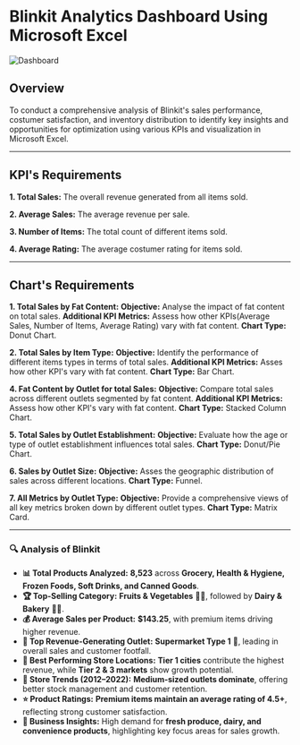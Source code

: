 # Blinkit Analytics Dashboard Using Microsoft Excel
![Dashboard](https://github.com/aftabalammansoori/Blinkit-Microsoft-Excel-Analysis/blob/main/Screenshot%202025-01-27%20064153.png)

## Overview
To conduct a comprehensive analysis of Blinkit's sales performance, costumer satisfaction, and inventory distribution to identify key insights and opportunities for optimization using various KPIs and visualization in Microsoft Excel.

---
## KPI's Requirements

**1. Total Sales:** The overall revenue generated from all items sold.
 
**2. Average Sales:** The average revenue per sale.
 
**3. Number of Items:** The total count of different items sold.
 
**4. Average Rating:** The average costumer rating for items sold.

---
## Chart's Requirements 

 **1. Total Sales by Fat Content:**
     **Objective:** Analyse the impact of fat content on total sales.
     **Additional KPI Metrics:** Assess how other KPIs(Average Sales, Number of Items, Average Rating) vary with fat content.
     **Chart Type:** Donut Chart.
   
 **2. Total Sales by Item Type:**
     **Objective:** Identify the performance of different items types in terms of total sales.
     **Additional KPI Metrics:** Asses how other KPI's vary with fat content.
     **Chart Type:** Bar Chart.
   
 **4. Fat Content by Outlet for total Sales:**
     **Objective:** Compare total sales across different outlets segmented by fat content.
     **Additional KPI Metrics:** Assess how other KPI's vary with fat content.
     **Chart Type:** Stacked Column Chart.

 **5. Total Sales by Outlet Establishment:**
     **Objective:** Evaluate how the age or type of outlet establishment influences total sales.
     **Chart Type:** Donut/Pie Chart.

 **6. Sales by Outlet Size:**
     **Objective:** Asses the geographic distribution of sales across different locations.
     **Chart Type:** Funnel.
  
 **7. All Metrics by Outlet Type:**
     **Objective:** Provide a comprehensive views of all key metrics broken down by different outlet types.
     **Chart Type:** Matrix Card.

---

### **🔍 Analysis of Blinkit**  

- **📊 Total Products Analyzed:** **8,523** across **Grocery, Health & Hygiene, Frozen Foods, Soft Drinks, and Canned Goods**.  
- **🏆 Top-Selling Category:** **Fruits & Vegetables** 🥦🥕, followed by **Dairy & Bakery** 🥛🍞.  
- **💰 Average Sales per Product:** **$143.25**, with premium items driving higher revenue.  
- **🏪 Top Revenue-Generating Outlet:** **Supermarket Type 1** 🏬, leading in overall sales and customer footfall.  
- **📍 Best Performing Store Locations:** **Tier 1 cities** contribute the highest revenue, while **Tier 2 & 3 markets** show growth potential.  
- **📆 Store Trends (2012–2022):** **Medium-sized outlets dominate**, offering better stock management and customer retention.  
- **⭐ Product Ratings:** **Premium items maintain an average rating of 4.5+**, reflecting strong customer satisfaction.  
- **🚀 Business Insights:** High demand for **fresh produce, dairy, and convenience products**, highlighting key focus areas for sales growth.  



   
